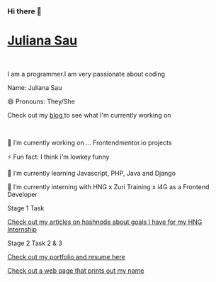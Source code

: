 ### Hi there 👋
<!DOCTYPE html>
<html>
  <body>
    <h1><a href="https://JulianaSau.github.io/" rel="noopener noreferrer" target="_blank">Juliana Sau</a></h1><br>
    <p>I am a programmer.I am very passionate about coding</p>
    <p> Name: Juliana Sau</p>
    <p>😄 Pronouns: They/She</p>
    <p>Check out my <a href="https://juliesau.hashnode.dev/" rel="noopener noreferrer" target="_blank"> blog </a> to see what I'm currently working on</p><br>
    <p>🔭 I’m currently working on ... Frontendmentor.io projects</p>
    <p>⚡ Fun fact: I think i'm lowkey funny</p>
    <p>🌱 I’m currently learning Javascript, PHP, Java and Django</p>
    <p>🔭 I’m currently interning with HNG  x Zuri Training x i4G as a Frontend Developer</p>
    <p>Stage 1 Task</p>
    <p><a href="https://JulianaSau.github.io/">Check out my articles on hashnode about goals I have for my HNG Internship</a></p>
    <p>Stage 2 Task 2 & 3</p>
    <p><a href="https://JulianaSau.github.io/">Check out my portfolio and resume here</a></p>
    <p><a href="https://JulianaSau.github.io/Printname/printname.html">Check out a web page that prints out my name</a></p>
    <!--<p>📫 How to reach me: </p>
    <ul>
      <li><a href=Email</li>
    </ul>-->
    
  </body>
 </html> 
  

<!--
**JulianaSau/JulianaSau** is a ✨ _special_ ✨ repository because its `README.md` (this file) appears on your GitHub profile.

Here are some ideas to get you started:

- 🔭 I’m currently working on ...
- 🌱 I’m currently learning ...
- 👯 I’m looking to collaborate on ...
- 🤔 I’m looking for help with ...
- 💬 Ask me about ...
- 📫 How to reach me: ...
- 😄 Pronouns: ...
- ⚡ Fun fact: ...
-->
